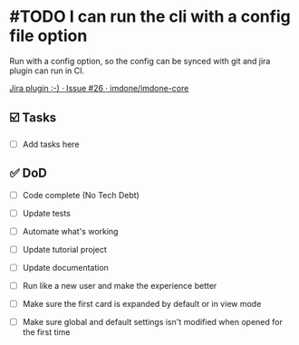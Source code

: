 # #TODO I can run the cli with a config file option
<!--
#imdone-1.55.0
#feature
created:2025-03-01T00:13:07-05:00
order:-225
-->

Run with a config option, so the config can be synced with git and jira plugin can run in CI.

[Jira plugin :-) · Issue #26 · imdone/imdone-core](https://github.com/imdone/imdone-core/issues/26)

## :ballot_box_with_check: Tasks

- [ ] Add tasks here

## :white_check_mark: DoD

- [ ] Code complete (No Tech Debt)
- [ ] Update tests
- [ ] Automate what's working
- [ ] Update tutorial project
- [ ] Update documentation
- [ ] Run like a new user and make the experience better
- [ ] Make sure the first card is expanded by default or in view mode
- [ ] Make sure global and default settings isn't modified when opened for the first time


